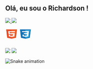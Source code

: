 ## Olá, eu sou o Richardson !

<div>
  <a href="https://github.com/anuraghazra/github-readme-stats">
    <img "height=180cm" src="https://github-readme-stats.vercel.app/api?username=rich4rds0n&show_icons=true&theme=merko&locale=pt-br&hide=(2023)"/>
  </a>
  <a href="https://github.com/anuraghazra/convoychat">
    <img height="180cm" src="https://github-readme-stats.vercel.app/api/top-langs/?username=rich4rds0n&layout=compact&theme=merko&locale=pt-br"/>
  </a>
</div>

<div style="display: inline_block"><br>
  <img align="center" alt="Rafa-HTML" height="30" width="40" src="https://raw.githubusercontent.com/devicons/devicon/master/icons/html5/html5-original.svg">
  <img align="center" alt="Rafa-CSS" height="30" width="40" src="https://raw.githubusercontent.com/devicons/devicon/master/icons/css3/css3-original.svg">
</div>

##

<div>
  <a href="https://instagram.com/_richards0n_" target="_blank"><img src="https://img.shields.io/badge/-Instagram-%23E4405F?style=for-the-badge&logo=instagram&logoColor=white" target="_blank"></a>
  <a href = "mailto:richardsonagostinho@gmail.com"><img src="https://img.shields.io/badge/-Gmail-%23333?style=for-the-badge&logo=gmail&logoColor=white" target="_blank"></a>
</div>

![Snake animation](https://github.com/rich4rds0n)
